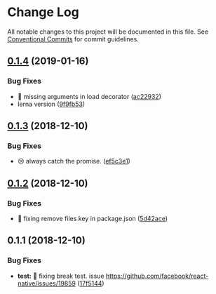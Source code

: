 # Change Log

All notable changes to this project will be documented in this file.
See [Conventional Commits](https://conventionalcommits.org) for commit guidelines.

<a name="0.1.4"></a>
## [0.1.4](https://github.com/Jekiwijaya/react-load/compare/v0.1.3...v0.1.4) (2019-01-16)


### Bug Fixes

* 🔧 missing arguments in load decorator ([ac22932](https://github.com/Jekiwijaya/react-load/commit/ac22932))
* lerna version ([9f9fb53](https://github.com/Jekiwijaya/react-load/commit/9f9fb53))





<a name="0.1.3"></a>
## [0.1.3](https://github.com/Jekiwijaya/react-load/compare/v0.1.2...v0.1.3) (2018-12-10)


### Bug Fixes

* 😢 always catch the promise. ([ef5c3e1](https://github.com/Jekiwijaya/react-load/commit/ef5c3e1))





<a name="0.1.2"></a>
## [0.1.2](https://github.com/traveloka/react-load/compare/v0.1.1...v0.1.2) (2018-12-10)


### Bug Fixes

* 🔧 fixing remove files key in package.json ([5d42ace](https://github.com/traveloka/react-load/commit/5d42ace))





<a name="0.1.1"></a>
## 0.1.1 (2018-12-10)


### Bug Fixes

* **test:** 🔧 fixing break test. issue https://github.com/facebook/react-native/issues/19859 ([17f5144](https://github.com/traveloka/react-load/commit/17f5144))
